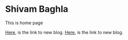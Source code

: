 # Shivam Baghla
This is home page

[Here](./blog/how.html), is the link to new blog.
[Here](./blog/new), is the link to new blog.